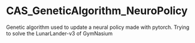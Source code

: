 # CAS_GeneticAlgorithm_NeuroPolicy
Genetic algorithm used to update a neural policy made with pytorch. Trying to solve the LunarLander-v3 of GymNasium
